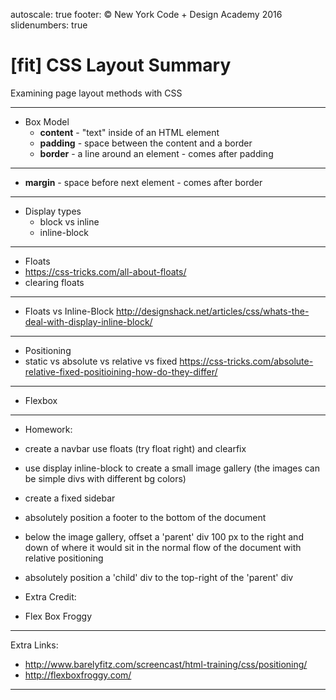 autoscale: true
footer: © New York Code + Design Academy 2016
slidenumbers: true

# [fit] CSS Layout Summary

Examining page layout methods with CSS

---

- Box Model
  - **content** - "text" inside of an HTML element
  - **padding** - space between the content and a border
  - **border** - a line around an element - comes after padding

---

  - **margin** - space before next element - comes after border

---

- Display types
  - block vs inline
  - inline-block

---

- Floats
 - https://css-tricks.com/all-about-floats/
 - clearing floats

---

- Floats vs Inline-Block
http://designshack.net/articles/css/whats-the-deal-with-display-inline-block/

---

- Positioning
 - static vs absolute vs relative vs fixed
https://css-tricks.com/absolute-relative-fixed-positioining-how-do-they-differ/

---

- Flexbox

---

- Homework:
 - create a navbar use floats (try float right) and clearfix
 - use display inline-block to create a small image gallery (the images can be simple divs with different bg colors)
 - create a fixed sidebar
 - absolutely position a footer to the bottom of the document
 - below the image gallery, offset a 'parent' div 100 px to the right and down of where it would sit in the normal flow of the document with relative positioning
 - absolutely position a 'child' div to the top-right of the 'parent' div

- Extra Credit:
 - Flex Box Froggy

---

Extra  Links:
 - http://www.barelyfitz.com/screencast/html-training/css/positioning/
 - http://flexboxfroggy.com/

---
